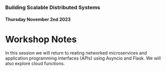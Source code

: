 ### Building Scalable Distributed Systems
#### Thursday November 2nd 2023

# Workshop Notes

In this session we will return to reating networked microservices and application programming interfaces (APIs) using Asyncio and Flask. We will also explore cloud functions.